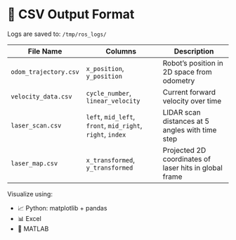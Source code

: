 # 📂 CSV Output Format

Logs are saved to: `/tmp/ros_logs/`

| **File Name**           | **Columns**                                                  | **Description**                                                  |
|------------------------|--------------------------------------------------------------|------------------------------------------------------------------|
| `odom_trajectory.csv`   | `x_position`, `y_position`                                   | Robot’s position in 2D space from odometry                      |
| `velocity_data.csv`     | `cycle_number`, `linear_velocity`                            | Current forward velocity over time                              |
| `laser_scan.csv`        | `left`, `mid_left`, `front`, `mid_right`, `right`, `index`   | LIDAR scan distances at 5 angles with time step                 |
| `laser_map.csv`         | `x_transformed`, `y_transformed`                             | Projected 2D coordinates of laser hits in global frame          |

Visualize using:
- 📈 Python: matplotlib + pandas
- 📊 Excel
- 🔬 MATLAB
